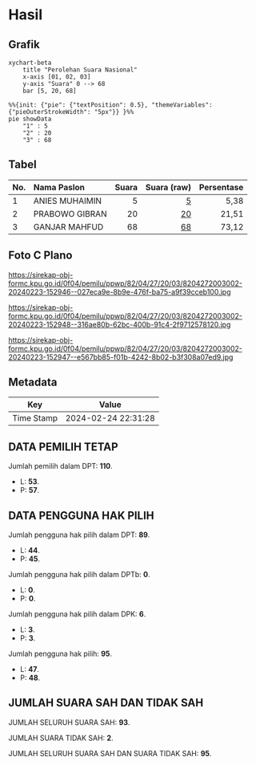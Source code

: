 # Hasil

## Grafik

```mermaid
xychart-beta
    title "Perolehan Suara Nasional"
    x-axis [01, 02, 03]
    y-axis "Suara" 0 --> 68
    bar [5, 20, 68]
```

```mermaid
%%{init: {"pie": {"textPosition": 0.5}, "themeVariables": {"pieOuterStrokeWidth": "5px"}} }%%
pie showData
    "1" : 5
    "2" : 20
    "3" : 68
```

## Tabel

| No. | Nama Paslon    | Suara | Suara (raw) | Persentase |
|:--- |:-------------- | -----:| -----------:| ----------:|
| 1   | ANIES MUHAIMIN | 5     | [5][p-1]    | 5,38       |
| 2   | PRABOWO GIBRAN | 20    | [20][p-2]   | 21,51      |
| 3   | GANJAR MAHFUD  | 68    | [68][p-3]   | 73,12      |


[p-1]: https://github.com/gigit-pemilu/pemilu-2024/blob/main/pilpres/hitung-suara/sub/82-maluku-utara/sub/04-halmahera-selatan/sub/27-gane-timur-tengah/sub/2003-luim/sub/002-tps/sub/paslon-1.txt
[p-2]: https://github.com/gigit-pemilu/pemilu-2024/blob/main/pilpres/hitung-suara/sub/82-maluku-utara/sub/04-halmahera-selatan/sub/27-gane-timur-tengah/sub/2003-luim/sub/002-tps/sub/paslon-2.txt
[p-3]: https://github.com/gigit-pemilu/pemilu-2024/blob/main/pilpres/hitung-suara/sub/82-maluku-utara/sub/04-halmahera-selatan/sub/27-gane-timur-tengah/sub/2003-luim/sub/002-tps/sub/paslon-3.txt

## Foto C Plano

https://sirekap-obj-formc.kpu.go.id/0f04/pemilu/ppwp/82/04/27/20/03/8204272003002-20240223-152946--027eca9e-8b9e-476f-ba75-a9f39cceb100.jpg

https://sirekap-obj-formc.kpu.go.id/0f04/pemilu/ppwp/82/04/27/20/03/8204272003002-20240223-152948--316ae80b-62bc-400b-91c4-2f9712578120.jpg

https://sirekap-obj-formc.kpu.go.id/0f04/pemilu/ppwp/82/04/27/20/03/8204272003002-20240223-152947--e567bb85-f01b-4242-8b02-b3f308a07ed9.jpg


## Metadata

| Key        | Value               |
| ---------- | ------------------- |
| Time Stamp | 2024-02-24 22:31:28 |


## DATA PEMILIH TETAP

Jumlah pemilih dalam DPT: **110**.
 * L: **53**.
 * P: **57**.

## DATA PENGGUNA HAK PILIH

Jumlah pengguna hak pilih dalam DPT: **89**.
 * L: **44**.
 * P: **45**.

Jumlah pengguna hak pilih dalam DPTb: **0**.
 * L: **0**.
 * P: **0**.

Jumlah pengguna hak pilih dalam DPK: **6**.
 * L: **3**.
 * P: **3**.

Jumlah pengguna hak pilih: **95**.
 * L: **47**.
 * P: **48**.

## JUMLAH SUARA SAH DAN TIDAK SAH

JUMLAH SELURUH SUARA SAH: **93**.

JUMLAH SUARA TIDAK SAH: **2**.

JUMLAH SELURUH SUARA SAH DAN SUARA TIDAK SAH: **95**.


